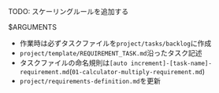 TODO: スケーリングルールを追加する

$ARGUMENTS

- 作業時は必ずタスクファイルを`project/tasks/backlog`に作成
- `project/template/REQUIREMENT_TASK.md`沿ったタスク記述
- タスクファイルの命名規則は`[auto increment]-[task-name]-requirement.md`(`01-calculator-multiply-requirement.md`)
- `project/requirements-definition.md`を更新
